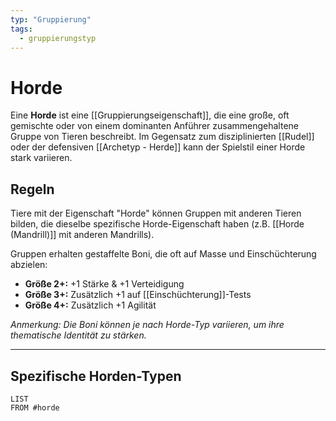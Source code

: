 ```yaml
---
typ: "Gruppierung"
tags:
  - gruppierungstyp
---
```


# Horde

Eine **Horde** ist eine [[Gruppierungseigenschaft]], die eine große, oft gemischte oder von einem dominanten Anführer zusammengehaltene Gruppe von Tieren beschreibt. Im Gegensatz zum disziplinierten [[Rudel]] oder der defensiven [[Archetyp - Herde]] kann der Spielstil einer Horde stark variieren.

## Regeln
Tiere mit der Eigenschaft "Horde" können Gruppen mit anderen Tieren bilden, die dieselbe spezifische Horde-Eigenschaft haben (z.B. [[Horde (Mandrill)]] mit anderen Mandrills).

Gruppen erhalten gestaffelte Boni, die oft auf Masse und Einschüchterung abzielen:
- **Größe 2+:** +1 Stärke & +1 Verteidigung
- **Größe 3+:** Zusätzlich +1 auf [[Einschüchterung]]-Tests
- **Größe 4+:** Zusätzlich +1 Agilität

*Anmerkung: Die Boni können je nach Horde-Typ variieren, um ihre thematische Identität zu stärken.*

---
## Spezifische Horden-Typen


```dataview
LIST
FROM #horde